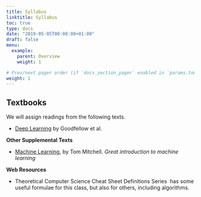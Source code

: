 ```yaml
---
title: Syllabus
linktitle: Syllabus
toc: true
type: docs
date: "2019-05-05T00:00:00+01:00"
draft: false
menu:
  example:
    parent: Overview
    weight: 1

# Prev/next pager order (if `docs_section_pager` enabled in `params.toml`)
weight: 1
---
```

## Textbooks
We will assign readings from the following texts.

* [Deep Learning](https://www.deeplearningbook.org/) by Goodfellow et al.

**Other Supplemental Texts**
* [Machine Learning](http://www.cs.cmu.edu/~tom/mlbook.html), by Tom Mitchell. *Great introduction to machine learning*

**Web Resources**
* Theoretical Computer Science Cheat Sheet Definitions Series  has some useful formulae for this class, but also for others, including algorithms.